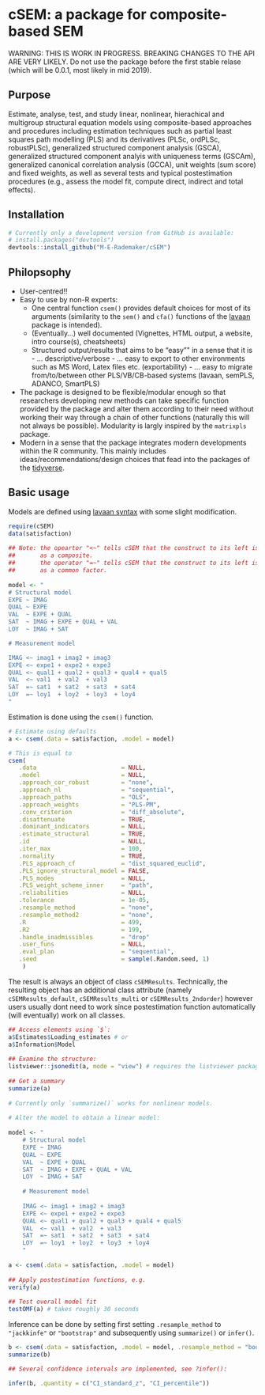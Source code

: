 
<!-- README.md is generated from README.Rmd. Please edit that file -->

# cSEM: a package for composite-based SEM

WARNING: THIS IS WORK IN PROGRESS. BREAKING CHANGES TO THE API ARE VERY
LIKELY. Do not use the package before the first stable relase (which
will be 0.0.1, most likely in mid 2019).

## Purpose

Estimate, analyse, test, and study linear, nonlinear, hierachical and
multigroup structural equation models using composite-based approaches
and procedures including estimation techniques such as partial least
squares path modelling (PLS) and its derivatives (PLSc, ordPLSc,
robustPLSc), generalized structured component analysis (GSCA),
generalized structured component analyis with uniqueness terms (GSCAm),
generalized canonical correlation analysis (GCCA), unit weights (sum
score) and fixed weights, as well as several tests and typical
postestimation procedures (e.g., assess the model fit, compute direct,
indirect and total effects).

## Installation

``` r
# Currently only a development version from GitHub is available:
# install.packages("devtools")
devtools::install_github("M-E-Rademaker/cSEM")
```

## Philopsophy

  - User-centred\!\!
  - Easy to use by non-R experts:
      - One central function `csem()` provides default choices for most
        of its arguments (similarity to the `sem()` and `cfa()`
        functions of the [lavaan](http://lavaan.ugent.be/) package is
        intended).
      - (Eventually…) well documented (Vignettes, HTML output, a
        website, intro course(s), cheatsheets)
      - Structured output/results that aims to be “easy”" in a sense
        that it is - … descriptive/verbose - … easy to export to other
        environments such as MS Word, Latex files etc. (exportability) -
        … easy to migrate from/to/between other PLS/VB/CB-based systems
        (lavaan, semPLS, ADANCO, SmartPLS)
  - The package is designed to be flexible/modular enough so that
    researchers developing new methods can take specific function
    provided by the package and alter them according to their need
    without working their way through a chain of other functions
    (naturally this will not always be possible). Modularity is largly
    inspired by the `matrixpls` package.
  - Modern in a sense that the package integrates modern developments
    within the R community. This mainly includes
    ideas/recommendations/design choices that fead into the packages of
    the [tidyverse](https://github.com/tidyverse/tidyverse).

## Basic usage

Models are defined using [lavaan
syntax](http://lavaan.ugent.be/tutorial/syntax1.html) with some slight
modification.

``` r
require(cSEM)
data(satisfaction)
    
## Note: the opeartor "<~" tells cSEM that the construct to its left is modelled
##       as a composite.
##       the operator "=~" tells cSEM that the construct to its left is modelled
##       as a common factor.
    
model <- "
# Structural model
EXPE ~ IMAG
QUAL ~ EXPE
VAL  ~ EXPE + QUAL
SAT  ~ IMAG + EXPE + QUAL + VAL 
LOY  ~ IMAG + SAT

# Measurement model

IMAG <~ imag1 + imag2 + imag3
EXPE <~ expe1 + expe2 + expe3 
QUAL <~ qual1 + qual2 + qual3 + qual4 + qual5
VAL  <~ val1  + val2  + val3
SAT  =~ sat1  + sat2  + sat3  + sat4
LOY  =~ loy1  + loy2  + loy3  + loy4
"
```

Estimation is done using the `csem()` function.

``` r
# Estimate using defaults
a <- csem(.data = satisfaction, .model = model)

# This is equal to
csem(
   .data                        = NULL,
   .model                       = NULL,
   .approach_cor_robust         = "none",
   .approach_nl                 = "sequential",
   .approach_paths              = "OLS",
   .approach_weights            = "PLS-PM",
   .conv_criterion              = "diff_absolute",
   .disattenuate                = TRUE,
   .dominant_indicators         = NULL,
   .estimate_structural         = TRUE,
   .id                          = NULL,
   .iter_max                    = 100,
   .normality                   = TRUE,
   .PLS_approach_cf             = "dist_squared_euclid",
   .PLS_ignore_structural_model = FALSE,
   .PLS_modes                   = NULL,
   .PLS_weight_scheme_inner     = "path",
   .reliabilities               = NULL,
   .tolerance                   = 1e-05,
   .resample_method             = "none", 
   .resample_method2            = "none",
   .R                           = 499,
   .R2                          = 199,
   .handle_inadmissibles        = "drop"
   .user_funs                   = NULL,
   .eval_plan                   = "sequential",
   .seed                        = sample(.Random.seed, 1)
    )
```

The result is always an object of class `cSEMResults`. Technically, the
resulting object has an additional class attribute (namely
`cSEMResults_default`, `cSEMResults_multi` or `cSEMResults_2ndorder`)
however users usually dont need to work since postestimation function
automatically (will eventually) work on all classes.

``` r
## Access elements using `$`:
a$Estimates$Loading_estimates # or
a$Information$Model
    
## Examine the structure:
listviewer::jsonedit(a, mode = "view") # requires the listviewer package.
    
## Get a summary
summarize(a) 
    
# Currently only `summarize()` works for nonlinear models. 
    
# Alter the model to obtain a linear model:
    
model <- "
    # Structural model
    EXPE ~ IMAG
    QUAL ~ EXPE
    VAL  ~ EXPE + QUAL
    SAT  ~ IMAG + EXPE + QUAL + VAL
    LOY  ~ IMAG + SAT
    
    # Measurement model
    
    IMAG <~ imag1 + imag2 + imag3
    EXPE <~ expe1 + expe2 + expe3 
    QUAL <~ qual1 + qual2 + qual3 + qual4 + qual5
    VAL  <~ val1  + val2  + val3
    SAT  =~ sat1  + sat2  + sat3  + sat4
    LOY  =~ loy1  + loy2  + loy3  + loy4
    "
    
a <- csem(.data = satisfaction, .model = model)
    
## Apply postestimation functions, e.g.
verify(a) 
    
## Test overall model fit
testOMF(a) # takes roughly 30 seconds
```

Inference can be done by setting first setting `.resample_method` to
`"jackkinfe"` or `"bootstrap"` and subsequently using `summarize()` or
`infer()`.

``` r
b <- csem(.data = satisfaction, .model = model, .resample_method = "bootstrap")
summarize(b)

## Several confidence intervals are implemented, see ?infer():

infer(b, .quantity = c("CI_standard_z", "CI_percentile"))
```
